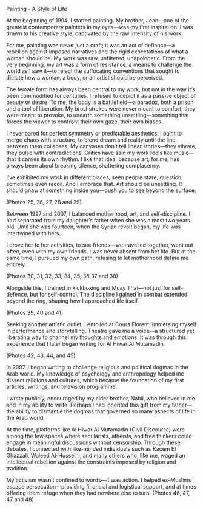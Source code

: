 
Painting - A Style of Life

At the beginning of 1994, I started painting. My brother, Jean—one of the greatest contemporary painters in my eyes—was my first inspiration. I was drawn to his creative style, captivated by the raw intensity of his work.

For me, painting was never just a craft; it was an act of defiance—a rebellion against imposed narratives and the rigid expectations of what a woman should be. My work was raw, unfiltered, unapologetic. From the very beginning, my art was a form of resistance, a means to challenge the world as I saw it—to reject the suffocating conventions that sought to dictate how a woman, a body, or an artist should be perceived.

The female form has always been central to my work, but not in the way it’s been commodified for centuries. I refused to depict it as a passive object of beauty or desire. To me, the body is a battlefield—a paradox, both a prison and a tool of liberation. My brushstrokes were never meant to comfort; they were meant to provoke, to unearth something unsettling—something that forces the viewer to confront their own gaze, their own biases.

I never cared for perfect symmetry or predictable aesthetics. I paint to merge chaos with structure, to blend dream and reality until the line between them collapses. My canvases don’t tell linear stories—they vibrate, they pulse with contradictions. Critics have said my work feels like music—that it carries its own rhythm. I like that idea, because art, for me, has always been about breaking 
silence, shattering complacency.

I’ve exhibited my work in different places, seen people stare, question, sometimes even recoil. And I embrace that. Art should be unsettling. It should gnaw at something inside you—push you to see beyond the surface.

(Photos 25, 26, 27, 28 and 29)

Between 1997 and 2007, I balanced motherhood, art, and self-discipline. I had separated from my daughter’s father when she was almost two years old. Until she was fourteen, when the Syrian revolt began, my life was intertwined with hers.

I drove her to her activities, to see friends—we travelled together, went out often, even with my own friends. I was never absent from her life. But at the same time, I pursued my own path, refusing to let motherhood define me entirely.

(Photos 30, 31, 32, 33, 34, 35, 36 37 and 38)

Alongside this, I trained in kickboxing and Muay Thai—not just for self-defence, but for self-control. The discipline I gained in combat extended beyond the ring, shaping how I approached life itself.

(Photos 39, 40 and 41)

Seeking another artistic outlet, I enrolled at Cours Florent, immersing myself in performance and storytelling. Theatre gave me a voice—a structured yet liberating way to channel my thoughts and emotions. It was through this experience that I later began writing for Al Hiwar Al Mutamadin.

(Photos 42, 43, 44, and 45)

In 2007, I began writing to challenge religious and political dogmas in the Arab world. My knowledge of psychology and anthropology helped me dissect religions and cultures, which became the foundation of my first articles, writings, and television programme.

I wrote publicly, encouraged by my elder brother, Nabil, who believed in me and in my ability to write. Perhaps I had inherited this gift from my father—the ability to dismantle the dogmas that governed so many aspects of life in the Arab world.

At the time, platforms like Al Hiwar Al Mutamadin (Civil Discourse) were among the few spaces where secularists, atheists, and free thinkers could engage in meaningful discussions without censorship. Through these debates, I connected with like-minded individuals such as Kacem El Ghazzali, Waleed Al-Husseini, and many others who, like me, waged an intellectual rebellion against the constraints imposed by religion and tradition.

My activism wasn’t confined to words—it was action. I helped ex-Muslims escape persecution—providing financial and logistical support, and at times offering them refuge when they had nowhere else to turn.
(Photos 46, 47, 47 and 48)
